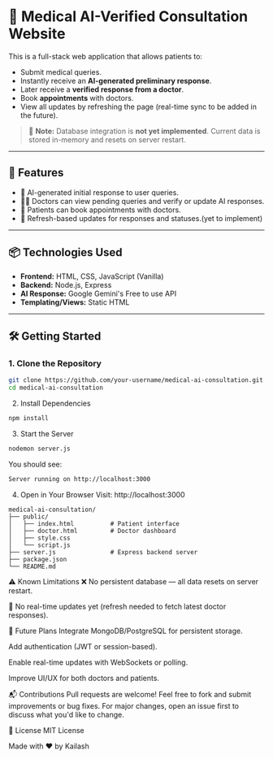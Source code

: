 # 🏥 Medical AI-Verified Consultation Website

This is a full-stack web application that allows patients to:
- Submit medical queries.
- Instantly receive an **AI-generated preliminary response**.
- Later receive a **verified response from a doctor**.
- Book **appointments** with doctors.
- View all updates by refreshing the page (real-time sync to be added in the future).

> 🔧 **Note:** Database integration is **not yet implemented**. Current data is stored in-memory and resets on server restart.

---

## 🚀 Features

- 🤖 AI-generated initial response to user queries.
- 👨‍⚕️ Doctors can view pending queries and verify or update AI responses.
- 👥 Patients can book appointments with doctors.
- 🔄 Refresh-based updates for responses and statuses.(yet to implement)

---

## 📦 Technologies Used

- **Frontend:** HTML, CSS, JavaScript (Vanilla)
- **Backend:** Node.js, Express
- **AI Response:** Google Gemini's Free to use API
- **Templating/Views:** Static HTML

---

## 🛠️ Getting Started

### 1. Clone the Repository

```bash
git clone https://github.com/your-username/medical-ai-consultation.git
cd medical-ai-consultation
```
2. Install Dependencies
```bash
npm install
```
3. Start the Server
```bash
nodemon server.js
```
You should see:
```bash
Server running on http://localhost:3000
```
4. Open in Your Browser
Visit: http://localhost:3000

``` 📁 Project Structure
medical-ai-consultation/
├── public/
│   ├── index.html          # Patient interface
│   ├── doctor.html         # Doctor dashboard
│   ├── style.css
│   └── script.js
├── server.js               # Express backend server
├── package.json
└── README.md
```
⚠️ Known Limitations
❌ No persistent database — all data resets on server restart.

📡 No real-time updates yet (refresh needed to fetch latest doctor responses).

🧠 Future Plans
Integrate MongoDB/PostgreSQL for persistent storage.

Add authentication (JWT or session-based).

Enable real-time updates with WebSockets or polling.

Improve UI/UX for both doctors and patients.

📬 Contributions
Pull requests are welcome! Feel free to fork and submit improvements or bug fixes. For major changes, open an issue first to discuss what you'd like to change.

📄 License
MIT License

Made with ❤️ by Kailash








